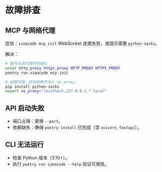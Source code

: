 # 故障排查

## MCP 与网络代理

症状：`simacode mcp init` WebSocket 连接失败，或提示需要 `python-socks`。

解决：

```bash
# 暂时关闭代理并初始化
unset http_proxy https_proxy HTTP_PROXY HTTPS_PROXY
poetry run simacode mcp init

# 如需代理，安装依赖并加入 no_proxy
pip install python-socks
export no_proxy="localhost,127.0.0.1,*.local"
```

## API 启动失败
- 端口占用：更换 `--port`。
- 依赖缺失：确保 `poetry install` 已完成（含 `uvicorn`, `fastapi`）。

## CLI 无法运行
- 检查 Python 版本（3.10+）。
- 执行 `poetry run simacode --help` 验证可用性。

